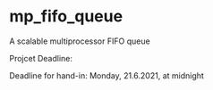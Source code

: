 # mp_fifo_queue
A scalable multiprocessor FIFO queue


Projcet Deadline:

Deadline for hand-in: Monday, 21.6.2021, at midnight